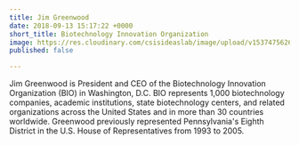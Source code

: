 ```yaml
---
title: Jim Greenwood
date: 2018-09-13 15:17:22 +0000
short_title: Biotechnology Innovation Organization
image: https://res.cloudinary.com/csisideaslab/image/upload/v1537475626/health-commission/Greenwood_Jim.jpg
published: false

---
```

Jim Greenwood is President and CEO of the Biotechnology Innovation Organization (BIO) in Washington, D.C. BIO represents 1,000 biotechnology companies, academic institutions, state biotechnology centers, and related organizations across the United States and in more than 30 countries worldwide. Greenwood previously represented Pennsylvania's Eighth District in the U.S. House of Representatives from 1993 to 2005.
